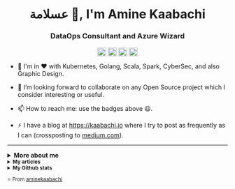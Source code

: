 <h1 align="center"> عسلامة 👋, I'm Amine Kaabachi</h1>
<h3 align="center">DataOps Consultant and Azure Wizard</h3>

<p align="center">
<a href="https://www.linkedin.com/in/aminekaabachi/" target="blank"><img align="center" src="https://cdn.jsdelivr.net/npm/simple-icons@3.0.1/icons/linkedin.svg" alt="aminekaabachi" height="20" width="20" /></a>
<a href="https://twitter.com/_kaabachi" target="blank"><img align="center" src="https://cdn.jsdelivr.net/npm/simple-icons@3.0.1/icons/twitter.svg" alt="aminekaabachi" height="20" width="20" /></a>
<a href="https://medium.com/@amine.kaabachi" target="blank"><img align="center" src="https://cdn.jsdelivr.net/npm/simple-icons@3.0.1/icons/medium.svg" alt="@aminekaabachi" height="20" width="20" /></a>
<a href="https://www.quora.com/profile/Amine-Kaabachi-2" target="blank"><img align="center" src="https://cdn.jsdelivr.net/npm/simple-icons@3.0.1/icons/quora.svg" alt="aminekaabachi" height="20" width="20" /></a> 
</p>

- 🌱 I'm in ♥ with Kubernetes, Golang, Scala, Spark, CyberSec, and also Graphic Design.

- 👯 I’m looking forward to collaborate on any Open Source project which I consider interesting or useful.

- 📫 How to reach me: use the badges above 😃.

- ⚡ I have a blog at https://kaabachi.io where I try to post as frequently as I can (crossposting to [medium.com](https://medium.com/@amine.kaabachi/)).

---

<details>
  <summary><b>More about me</b></summary>
<p align="left">  
<small> 
<hr />
In 2018, I completed a successful internship on software optimization to handle more data for the fourth global reinsurer present in 160 countries around the world. From there, I contributed to the optimization of on-premises and Azure ETL systems and pipelines, the implementation and architecture of data platforms and datalabs across multiple public clouds, and the migration of data processing workloads to Azure.
<br /><br />
My geek story started long before, I was passionate about computer science since childhood. I won many competitions local and international and hackathons and I'm still active on cybersecurity competitions with the CTF “the3000” team.
<br /><br />
I love to solve problems and find solutions and then work hard to make them optimal. I enjoy the Linux ecosyste . I also think Kubernetes is the future of operating systems. I also like good presentations / tech-talks so I try to make slides that are artistically fair when I have the opportunity.
<hr />
</p>  
</details>

<details>
  <summary><b>My articles</b></summary>
<hr />
  
- [Building a Python SDK for Azure Databricks](https://kaabachi.io/building-python-sdk-for-azure-databricks/)
- [Ways to authenticate Azure Databricks REST API](https://kaabachi.io/ways-to-authenticate-azure-databricks-api/)

<hr />
</details>

<details>
  <summary><b>My Github stats</b></summary>
<hr />
  
![GitHub stats](https://github-readme-stats.vercel.app/api?username=aminekaabachi&show_icons=true&hide_border=true)

<img src="https://komarev.com/ghpvc/?username=aminekaabachi&style=flat-square" alt="aminekaabachi" style="line-height:25px" />

<hr />
</details>

⭐️ From [aminekaabachi](https://github.com/aminekaabachi)

